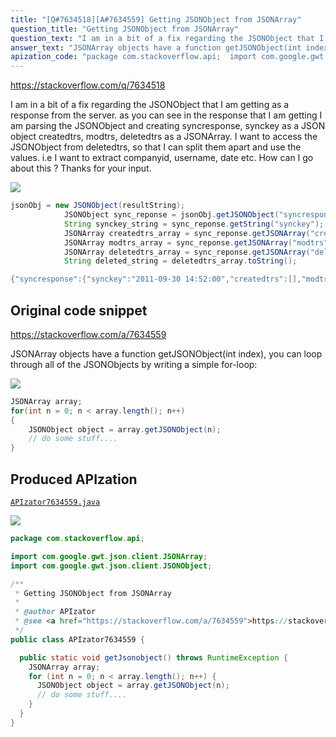 ```yaml
---
title: "[Q#7634518][A#7634559] Getting JSONObject from JSONArray"
question_title: "Getting JSONObject from JSONArray"
question_text: "I am in a bit of a fix regarding the JSONObject that I am getting as a response from the server. as you can see in the response that I am getting I am parsing the JSONObject and creating syncresponse,  synckey  as a JSON object   createdtrs, modtrs, deletedtrs as a JSONArray. I want to access the JSONObject from deletedtrs, so that I can split them apart and use the values. i.e I want to extract companyid, username, date etc. How can I go about this ? Thanks for your input."
answer_text: "JSONArray objects have a function getJSONObject(int index), you can loop through all of the JSONObjects by writing a simple for-loop:"
apization_code: "package com.stackoverflow.api;  import com.google.gwt.json.client.JSONArray; import com.google.gwt.json.client.JSONObject;  /**  * Getting JSONObject from JSONArray  *  * @author APIzator  * @see <a href=\"https://stackoverflow.com/a/7634559\">https://stackoverflow.com/a/7634559</a>  */ public class APIzator7634559 {    public static void getJsonobject() throws RuntimeException {     JSONArray array;     for (int n = 0; n < array.length(); n++) {       JSONObject object = array.getJSONObject(n);       // do some stuff....     }   } }"
---
```


https://stackoverflow.com/q/7634518

I am in a bit of a fix regarding the JSONObject that I am getting as a response from the server.
as you can see in the response that I am getting I am parsing the JSONObject and creating syncresponse,  synckey  as a JSON object   createdtrs, modtrs, deletedtrs as a JSONArray. I want to access the JSONObject from deletedtrs, so that I can split them apart and use the values. i.e I want to extract companyid, username, date etc.
How can I go about this ?
Thanks for your input.


<div class="code-logo"><img src="/stackoverflow.png" /></div>

```java
jsonObj = new JSONObject(resultString);
            JSONObject sync_reponse = jsonObj.getJSONObject("syncresponse");
            String synckey_string = sync_reponse.getString("synckey");
            JSONArray createdtrs_array = sync_reponse.getJSONArray("createdtrs");
            JSONArray modtrs_array = sync_reponse.getJSONArray("modtrs");
            JSONArray deletedtrs_array = sync_reponse.getJSONArray("deletedtrs");
            String deleted_string = deletedtrs_array.toString();

{"syncresponse":{"synckey":"2011-09-30 14:52:00","createdtrs":[],"modtrs":[],"deletedtrs":[{"companyid":"UTB17","username":"DA","date":"2011-09-26","reportid":"31341"}]
```


## Original code snippet

https://stackoverflow.com/a/7634559

JSONArray objects have a function getJSONObject(int index), you can loop through all of the JSONObjects by writing a simple for-loop:

<div class="code-logo"><img src="/stackoverflow.png" /></div>

```java
JSONArray array;
for(int n = 0; n < array.length(); n++)
{
    JSONObject object = array.getJSONObject(n);
    // do some stuff....
}
```

## Produced APIzation

[`APIzator7634559.java`](https://github.com/pasqualesalza/apization-temp-data/raw/master/search/APIzator7634559.java)

<div class="code-logo"><img src="/apizator.png" /></div>

```java
package com.stackoverflow.api;

import com.google.gwt.json.client.JSONArray;
import com.google.gwt.json.client.JSONObject;

/**
 * Getting JSONObject from JSONArray
 *
 * @author APIzator
 * @see <a href="https://stackoverflow.com/a/7634559">https://stackoverflow.com/a/7634559</a>
 */
public class APIzator7634559 {

  public static void getJsonobject() throws RuntimeException {
    JSONArray array;
    for (int n = 0; n < array.length(); n++) {
      JSONObject object = array.getJSONObject(n);
      // do some stuff....
    }
  }
}

```